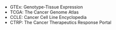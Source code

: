 * GTEx: Genotype-Tissue Expression 
* TCGA: The Cancer Genome Atlas
* CCLE: Cancer Cell Line Encyclopedia
* CTRP: The Cancer Therapeutics Response Portal
